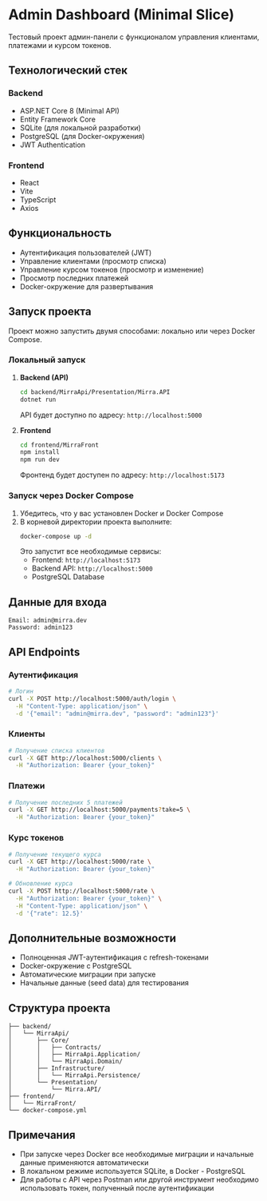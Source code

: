 # Admin Dashboard (Minimal Slice)

Тестовый проект админ-панели с функционалом управления клиентами, платежами и курсом токенов.

## Технологический стек

### Backend
- ASP.NET Core 8 (Minimal API)
- Entity Framework Core
- SQLite (для локальной разработки)
- PostgreSQL (для Docker-окружения)
- JWT Authentication

### Frontend
- React
- Vite
- TypeScript
- Axios

## Функциональность

- Аутентификация пользователей (JWT)
- Управление клиентами (просмотр списка)
- Управление курсом токенов (просмотр и изменение)
- Просмотр последних платежей
- Docker-окружение для развертывания

## Запуск проекта

Проект можно запустить двумя способами: локально или через Docker Compose.

### Локальный запуск

1. **Backend (API)**
   ```bash
   cd backend/MirraApi/Presentation/Mirra.API
   dotnet run
   ```
   API будет доступно по адресу: `http://localhost:5000`

2. **Frontend**
   ```bash
   cd frontend/MirraFront
   npm install
   npm run dev
   ```
   Фронтенд будет доступен по адресу: `http://localhost:5173`

### Запуск через Docker Compose

1. Убедитесь, что у вас установлен Docker и Docker Compose
2. В корневой директории проекта выполните:
   ```bash
   docker-compose up -d
   ```
   Это запустит все необходимые сервисы:
   - Frontend: `http://localhost:5173`
   - Backend API: `http://localhost:5000`
   - PostgreSQL Database

## Данные для входа

```
Email: admin@mirra.dev
Password: admin123
```

## API Endpoints

### Аутентификация
```bash
# Логин
curl -X POST http://localhost:5000/auth/login \
  -H "Content-Type: application/json" \
  -d '{"email": "admin@mirra.dev", "password": "admin123"}'
```

### Клиенты
```bash
# Получение списка клиентов
curl -X GET http://localhost:5000/clients \
  -H "Authorization: Bearer {your_token}"
```

### Платежи
```bash
# Получение последних 5 платежей
curl -X GET http://localhost:5000/payments?take=5 \
  -H "Authorization: Bearer {your_token}"
```

### Курс токенов
```bash
# Получение текущего курса
curl -X GET http://localhost:5000/rate \
  -H "Authorization: Bearer {your_token}"

# Обновление курса
curl -X POST http://localhost:5000/rate \
  -H "Authorization: Bearer {your_token}" \
  -H "Content-Type: application/json" \
  -d '{"rate": 12.5}'
```

## Дополнительные возможности

- Полноценная JWT-аутентификация с refresh-токенами
- Docker-окружение с PostgreSQL
- Автоматические миграции при запуске
- Начальные данные (seed data) для тестирования

## Структура проекта

```
├── backend/
│   └── MirraApi/
│       ├── Core/
│       │   ├── Contracts/
│       │   ├── MirraApi.Application/
│       │   └── MirraApi.Domain/
│       ├── Infrastructure/
│       │   └── MirraApi.Persistence/
│       └── Presentation/
│           └── Mirra.API/
├── frontend/
│   └── MirraFront/
└── docker-compose.yml
```

## Примечания

- При запуске через Docker все необходимые миграции и начальные данные применяются автоматически
- В локальном режиме используется SQLite, в Docker - PostgreSQL
- Для работы с API через Postman или другой инструмент необходимо использовать токен, полученный после аутентификации 